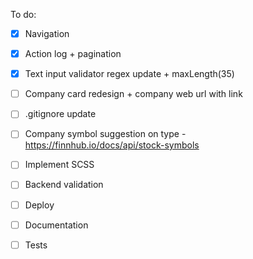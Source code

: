 

To do:

- [x] Navigation
- [x] Action log + pagination
- [x] Text input validator regex update + maxLength(35)
- [ ] Company card redesign + company web url with link
- [ ] .gitignore update
- [ ] Company symbol suggestion on type - https://finnhub.io/docs/api/stock-symbols
- [ ] Implement SCSS
- [ ] Backend validation
- [ ] Deploy
- [ ] Documentation
- [ ] Tests

